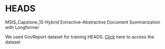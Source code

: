 # HEADS
MSIS_Capstone_15-Hybrid Extractive-Abstractive Document Summarization with Longformer

We used GovReport dataset for training HEADS. [Click](https://drive.google.com/drive/folders/1iakKBJEJz7keea-P_I0WForMzF1gApXC?usp=sharing) here to access the dataset

